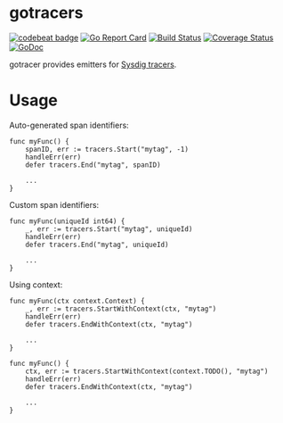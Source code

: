 # gotracers

[![codebeat badge](https://codebeat.co/badges/95dc70af-969e-404e-954f-42bcf337725b)](https://codebeat.co/projects/github-com-pavel-paulau-gotracers)
[![Go Report Card](https://goreportcard.com/badge/github.com/pavel-paulau/gotracers)](https://goreportcard.com/report/github.com/pavel-paulau/gotracers)
[![Build Status](https://travis-ci.org/pavel-paulau/gotracers.svg?branch=master)](https://travis-ci.org/pavel-paulau/gotracers)
[![Coverage Status](https://coveralls.io/repos/github/pavel-paulau/gotracers/badge.svg?branch=master)](https://coveralls.io/github/pavel-paulau/gotracers?branch=master)
[![GoDoc](https://godoc.org/github.com/pavel-paulau/gotracers?status.svg)](https://godoc.org/github.com/pavel-paulau/gotracers)

gotracer provides emitters for [Sysdig tracers](https://github.com/draios/sysdig/wiki/Tracers).

# Usage

Auto-generated span identifiers:

```
func myFunc() {
	spanID, err := tracers.Start("mytag", -1)
	handleErr(err)
	defer tracers.End("mytag", spanID)

	...
}
```

Custom span identifiers:

```
func myFunc(uniqueId int64) {
	_, err := tracers.Start("mytag", uniqueId)
	handleErr(err)
	defer tracers.End("mytag", uniqueId)

	...
}
```

Using context:

```
func myFunc(ctx context.Context) {
	_, err := tracers.StartWithContext(ctx, "mytag")
	handleErr(err)
	defer tracers.EndWithContext(ctx, "mytag")

	...
}

```

```
func myFunc() {
	ctx, err := tracers.StartWithContext(context.TODO(), "mytag")
	handleErr(err)
	defer tracers.EndWithContext(ctx, "mytag")

	...
}

```
